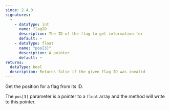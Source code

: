```yaml
---
since: 2.4.0
signatures:
  -
    - dataType: int
      name: flagID
      description: The ID of the flag to get information for
      default: ~
    - dataType: float
      name: "pos[3]"
      description: A pointer
      default: ~
returns:
  dataType: bool
  description: Returns false if the given flag ID was invalid
---
```


Get the position for a flag from its ID.

The `pos[3]` parameter is a pointer to a `float` array and the method will write to this pointer.
